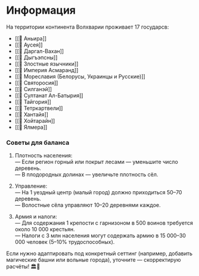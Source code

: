 # Информация

На территории континента Волхварии проживает 17 государсв:
* [[📄 Аньира]]
* [[📄 Аусея]]
* [[📄 Даргал-Вахан]]
* [[📄 Дыгъэпсны]]
* [[📄 Злостные язычники]]
* [[📄 Империя Асмаранд]]
* [[📄 Мореславия (Белорусы, Украинцы и Русские)]]
* [[📄 Святоросия]]
* [[📄 Силганэй]]
* [[📄 Султанат Ал-Батырия]]
* [[📄 Тайгория]]
* [[📄 Тетркартвели]]
* [[📄 Хантайя]]
* [[📄 Хойтарайн]]
* [[📄 Ялмера]]


### Советы для баланса

1. Плотность населения:  
    — Если регион горный или покрыт лесами — уменьшите число деревень.  
    — В плодородных долинах — увеличьте плотность сёл.
    
2. Управление:  
    — На 1 уездный центр (малый город) должно приходиться 50–70 деревень.  
    — Волостные сёла управляют 10–20 деревнями каждое.
    
3. Армия и налоги:  
    — Для содержания 1 крепости с гарнизоном в 500 воинов требуется около 10 000 крестьян.  
    — Налоги с 3 млн населения могут содержать армию в 15 000–30 000 человек (5–10% трудоспособных).
    

Если нужно адаптировать под конкретный сеттинг (например, добавить магические башни или вольные города), уточните — скорректирую расчёты! 🏛️🌾

